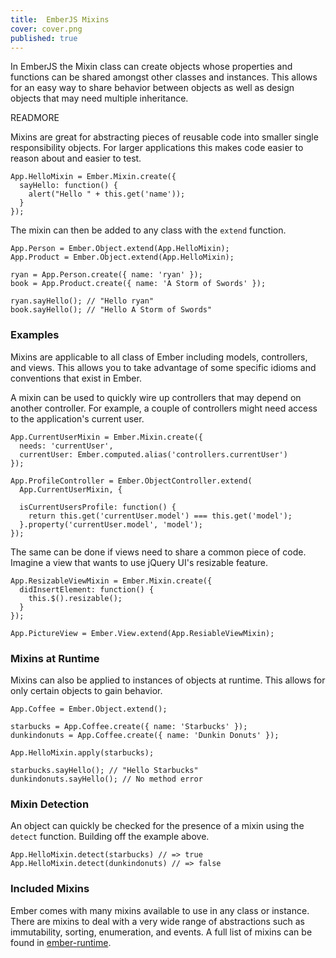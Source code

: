 ```yaml
---
title:  EmberJS Mixins
cover: cover.png
published: true
---
```


In EmberJS the Mixin class can create objects whose properties
and functions can be shared amongst other classes and instances. This
allows for an easy way to share behavior between objects as well as
design objects that may need multiple inheritance.

READMORE

Mixins are great for abstracting pieces of reusable code into smaller
single responsibility objects. For larger applications this makes code
easier to reason about and easier to test.

<pre><code class="javascript">App.HelloMixin = Ember.Mixin.create({
  sayHello: function() {
    alert("Hello " + this.get('name'));
  }
});
</code></pre>

The mixin can then be added to any class with the ``extend`` function.

<pre><code class="javascript">App.Person = Ember.Object.extend(App.HelloMixin);
App.Product = Ember.Object.extend(App.HelloMixin);

ryan = App.Person.create({ name: 'ryan' });
book = App.Product.create({ name: 'A Storm of Swords' });

ryan.sayHello(); // "Hello ryan"
book.sayHello(); // "Hello A Storm of Swords"
</code></pre>

### Examples

Mixins are applicable to all class of Ember including models,
controllers, and views. This allows you to take advantage of some
specific idioms and conventions that exist in Ember.

A mixin can be used to quickly wire up controllers that may depend on
another controller. For example, a couple of controllers might need
access to the application's current user.

<pre><code class="javascript">App.CurrentUserMixin = Ember.Mixin.create({
  needs: 'currentUser',
  currentUser: Ember.computed.alias('controllers.currentUser')
});

App.ProfileController = Ember.ObjectController.extend(
  App.CurrentUserMixin, {

  isCurrentUsersProfile: function() {
    return this.get('currentUser.model') === this.get('model');
  }.property('currentUser.model', 'model');
});
</code></pre>

The same can be done if views need to share a common piece of code.
Imagine a view that wants to use jQuery UI's resizable feature.

<pre><code class="javascript">App.ResizableViewMixin = Ember.Mixin.create({
  didInsertElement: function() {
    this.$().resizable();
  }
});

App.PictureView = Ember.View.extend(App.ResiableViewMixin);
</code></pre>

### Mixins at Runtime

Mixins can also be applied to instances of objects at runtime. This
allows for only certain objects to gain behavior.

<pre><code class="javascript">App.Coffee = Ember.Object.extend();

starbucks = App.Coffee.create({ name: 'Starbucks' });
dunkindonuts = App.Coffee.create({ name: 'Dunkin Donuts' });

App.HelloMixin.apply(starbucks);

starbucks.sayHello(); // "Hello Starbucks"
dunkindonuts.sayHello(); // No method error
</code></pre>

### Mixin Detection

An object can quickly be checked for the presence of a mixin using the
``detect`` function. Building off the example above.

<pre><code class="javascript">App.HelloMixin.detect(starbucks) // => true
App.HelloMixin.detect(dunkindonuts) // => false
</code></pre>

### Included Mixins

Ember comes with many mixins available to use in any class or instance.
There are mixins to deal with a very wide range of abstractions such as
immutability, sorting, enumeration, and events. A full list of mixins
can be found in
[ember-runtime](https://github.com/emberjs/ember.js/tree/master/packages/ember-runtime/lib/mixins).
